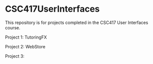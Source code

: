 # CSC417UserInterfaces

This repository is for projects completed in the CSC417 User Interfaces course.

Project 1: TutoringFX

Project 2: WebStore

Project 3: 
